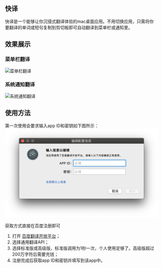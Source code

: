 ## 快译
快译是一个能够让你沉侵式翻译体验的mac桌面应用。不用切换应用，只需将你要翻译的单词或短句复制到剪切板即可自动翻译到菜单栏或通知里。
## 效果展示
### 菜单栏翻译
![菜单栏翻译](static/donate/demo.gif)
### 系统通知翻译
![系统通知翻译](static/donate/demo-notif.gif)
## 使用方法
第一次使用会要求输入app ID和密钥如下图所示：
![输入appid](static/donate/2019-12-02-10.24.55.png)

获取方式直接在百度注册即可
1. 打开 [百度翻译开放平台](http://api.fanyi.baidu.com/api/trans/product/index)；
2. 选择通用翻译API；
3. 选择标准版或高级版，标准版调用为1秒一次，个人使用足够了。高级版超过200万字符后需要充钱；
4. 注册完成后获取app ID和密钥并填写到该app中。

